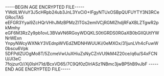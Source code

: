 -----BEGIN AGE ENCRYPTED FILE-----
YWdlLWVuY3J5cHRpb24ub3JnL3YxCi0+IFgyNTUxOSBpQUFUYTY3N3RCeGRocTA5
eEFGR3Yyai9ZcHQrVHhJMzBPMzZITGs2emlVCjRGMlZhdjRFaXBLZTgwR2pkMmhy
eGF6M3RzZy9pb1ovL3BVaVN6RGoyWDQKLS0tIGRDS0RGaXB0bGlIQUtIYWNrWExn
YnpyNWcyWXNkY3VEdnpWVEdZMDNHWUUKi/0eMXOx/31junLVh4cFuwW0bscu6Vpk
5DFPdlZUOgMo8T/5ZcmeVwUuXHiuZsNyCZnVU9kM4Z20ce/q6u/S4xFCNU/Jl3eC
7fojzurO//Xj0lsH71d/BcxVD65/7C9Qf0zDIrIASz1NBmc3jwBP5hB9vJbF
-----END AGE ENCRYPTED FILE-----

